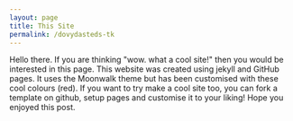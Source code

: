 ```yaml
---
layout: page
title: This Site
permalink: /dovydasteds-tk
---
```

Hello there. If you are thinking "wow. what a cool site!" then you would be interested in this page.
This website was created using jekyll and GitHub pages. It uses the Moonwalk theme but has been customised with these cool colours (red).
If you want to try make a cool site too, you can fork a template on github, setup pages and customise it to your liking! Hope you enjoyed this post.